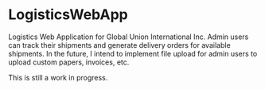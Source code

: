 # LogisticsWebApp
Logistics Web Application for Global Union International Inc. Admin users can track their shipments and generate delivery orders for available shipments. In the future, I intend to implement file upload for admin users to upload custom papers, invoices, etc.

This is still a work in progress.
